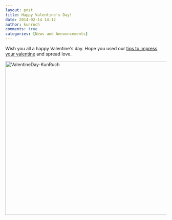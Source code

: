 ```yaml
---
layout: post
title: Happy Valentine's Day!
date: 2014-02-14 14:12
author: kunruch
comments: true
categories: [News and Announcements]
---
```

Wish you all a happy Valentine's day. Hope you used our <a title="How to impress your valentine" href="http://kunruchcreations.com/impress-valentine/">tips to impress your valentine</a> and spread love.

<a href="http://kunruchcreations.com/wp-content/uploads/2014/02/ValentineDay-KunRuch.jpg"><img class="aligncenter size-full wp-image-1507" alt="ValentineDay-KunRuch" src="http://kunruchcreations.com/wp-content/uploads/2014/02/ValentineDay-KunRuch.jpg" width="600" height="480" /></a>
